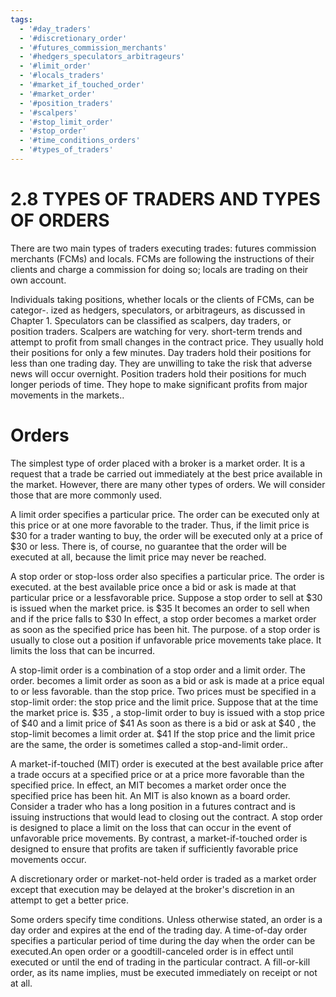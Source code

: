 ```yaml
---
tags:
  - '#day_traders'
  - '#discretionary_order'
  - '#futures_commission_merchants'
  - '#hedgers_speculators_arbitrageurs'
  - '#limit_order'
  - '#locals_traders'
  - '#market_if_touched_order'
  - '#market_order'
  - '#position_traders'
  - '#scalpers'
  - '#stop_limit_order'
  - '#stop_order'
  - '#time_conditions_orders'
  - '#types_of_traders'
---
```

# 2.8 TYPES OF TRADERS AND TYPES OF ORDERS  

There are two main types of traders executing trades: futures commission merchants (FCMs) and locals. FCMs are following the instructions of their clients and charge a commission for doing so; locals are trading on their own account.  

Individuals taking positions, whether locals or the clients of FCMs, can be categor-. ized as hedgers, speculators, or arbitrageurs, as discussed in Chapter 1. Speculators can be classified as scalpers, day traders, or position traders. Scalpers are watching for very. short-term trends and attempt to profit from small changes in the contract price. They usually hold their positions for only a few minutes. Day traders hold their positions for less than one trading day. They are unwilling to take the risk that adverse news will occur overnight. Position traders hold their positions for much longer periods of time. They hope to make significant profits from major movements in the markets..  

# Orders  

The simplest type of order placed with a broker is a market order. It is a request that a trade be carried out immediately at the best price available in the market. However, there are many other types of orders. We will consider those that are more commonly used.  

A limit order specifies a particular price. The order can be executed only at this price or at one more favorable to the trader. Thus, if the limit price is $\$30$ for a trader wanting to buy, the order will be executed only at a price of $\$30$ or less. There is, of course, no guarantee that the order will be executed at all, because the limit price may never be reached.  

A stop order or stop-loss order also specifies a particular price. The order is executed. at the best available price once a bid or ask is made at that particular price or a lessfavorable price. Suppose a stop order to sell at $\$30$ is issued when the market price. is $\$35$ It becomes an order to sell when and if the price falls to $\$30$ In effect, a stop order becomes a market order as soon as the specified price has been hit. The purpose. of a stop order is usually to close out a position if unfavorable price movements take place. It limits the loss that can be incurred.  

A stop-limit order is a combination of a stop order and a limit order. The order. becomes a limit order as soon as a bid or ask is made at a price equal to or less favorable. than the stop price. Two prices must be specified in a stop-limit order: the stop price and the limit price. Suppose that at the time the market price is. $\$35$ , a stop-limit order to buy is issued with a stop price of $\$40$ and a limit price of $\$41$ As soon as there is a bid or ask at $\$40$ , the stop-limit becomes a limit order at. $\$41$ If the stop price and the limit price are the same, the order is sometimes called a stop-and-limit order..  

A market-if-touched (MIT) order is executed at the best available price after a trade occurs at a specified price or at a price more favorable than the specified price. In effect, an MIT becomes a market order once the specified price has been hit. An MIT is also known as a board order. Consider a trader who has a long position in a futures contract and is issuing instructions that would lead to closing out the contract. A stop order is designed to place a limit on the loss that can occur in the event of unfavorable price movements. By contrast, a market-if-touched order is designed to ensure that profits are taken if sufficiently favorable price movements occur.  

A discretionary order or market-not-held order is traded as a market order except that execution may be delayed at the broker's discretion in an attempt to get a better price.  

Some orders specify time conditions. Unless otherwise stated, an order is a day order and expires at the end of the trading day. A time-of-day order specifies a particular period of time during the day when the order can be executed.An open order or a goodtill-canceled order is in effect until executed or until the end of trading in the particular contract. A fill-or-kill order, as its name implies, must be executed immediately on receipt or not at all.  
